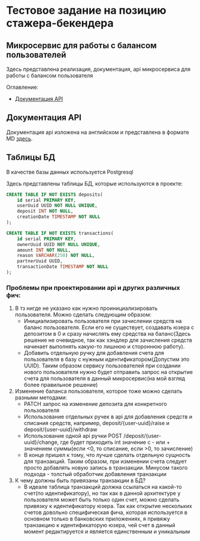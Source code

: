 # Тестовое задание на позицию стажера-бекендера

## Микросервис для работы с балансом пользователей

Здесь представлена реализация, документация, api микросервиса для работы с балансом пользователя

Оглавление:

- [Документация API](#документация-api)

## Документация API

Документация api изложена на английском и представлена в формате MD [здесь](docs/api.md).

## Таблицы БД

В качестве базы данных используется Postgresql

Здесь представлены таблицы БД, которые используются в проекте:

```sql
CREATE TABLE IF NOT EXISTS deposits(
    id serial PRIMARY KEY,
    userUuid UUID NOT NULL UNIQUE,
    deposit INT NOT NULL,
    creationDate TIMESTAMP NOT NULL
);
```

```sql
CREATE TABLE IF NOT EXISTS transactions(
    id serial PRIMARY KEY,
    ownerUuid UUID NOT NULL UNIQUE,
    amount INT NOT NULL,
    reason VARCHAR(250) NOT NULL,
    partnerUuid UUID,
    transactionDate TIMESTAMP NOT NULL
);
```

### Проблемы при проектировании api и других различных фич:

1. В тз нигде не указано как нужно проинициализировать пользователя. Можно сделать следующим образом:
    - Инициализировать пользователя при зачислении средств на баланс
      пользователя. Если его не существует, создавать юзера с депозитом в 0 и
      сразу начислять ему средства на баланс(Здесь решение не очевидное, так
      как хэндлер для зачисления средств начинает выполнять какую-то лишнюю и
      стороннюю работу).
    - Добавить отдельную ручку для добавления счета для пользователя в базу с
      нужным идентификатором(Допустим это UUID). Таким образом сервису
      пользователей при создании нового пользователя нужно будет отправить
      запрос на открытие счета для пользователя в данный микросервис(на мой
      взгляд более правильное решение)
2. Изменение баланса пользователя, которое тоже можно сделать разными методами:
    - PATCH запрос на изменение депозита для конкретного пользователя
    - Использование отдельных ручек в api для добавления средств и списания
      средств, например, deposit/{user-uuid}/raise и
      deposit/{user-uuid}/withdraw
    - Использование одной api ручки POST /deposit/{user-uuid}/change, где будет
      приходить int значение с - или + значением суммы(если <0, то списание,
      если >0, то зачисление)
    - В конце пришел к тому, что лучше сделать отдельную сущность для транзакций.
      Таким образом, при изменении счета следует просто добавлять новую запись
      в транзакции. Минусом такого подхода - толстый обработчик добавления транзакции
3. К чему должны быть привязаны транзакции в БД?
    - В идеале таблица транзакций должна ссылаться на какой-то счет(по идентификатору), но
      так как в данной архитектуре у пользователя может быть только один счет, можно сделать
      привязку к идентификатору юзера. Так как открытие нескольких счетов довольно специфическая
      фича, которая используется в основном только в банковских приложениях, я привяжу транзакцию
      к идентификаторую юзера, чей счет в данный момент редактируется и является единственным и 
      уникальным
